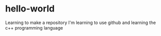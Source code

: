 # hello-world
Learning to make a repository
I'm learning to use github and learning the c++ programming language
